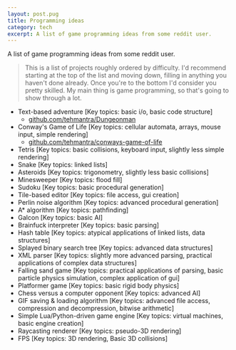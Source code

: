 ```yaml
---
layout: post.pug
title: Programming ideas
category: tech
excerpt: A list of game programming ideas from some reddit user.
---
```


A list of game programming ideas from some reddit user.

>This is a list of projects roughly ordered by difficulty. I'd recommend starting at
the top of the list and moving down, filling in anything you haven't done already.
Once you're to the bottom I'd consider you pretty skilled. My main thing is game
programming, so that's going to show through a lot.

- Text-based adventure [Key topics: basic i/o, basic code structure]
    - [github.com/tehmantra/Dungeonman](https://github.com/tehmantra/Dungeonman)
- Conway's Game of Life [Key topics: cellular automata, arrays, mouse input, simple rendering]
    - [github.com/tehmantra/conways-game-of-life](https://github.com/tehmantra/conways-game-of-life)
- Tetris [Key topics: basic collisions, keyboard input, slightly less simple rendering]
- Snake [Key topics: linked lists]
- Asteroids [Key topics: trigonometry, slightly less basic collisions]
- Minesweeper [Key topics: flood fill]
- Sudoku [Key topics: basic procedural generation]
- Tile-based editor [Key topics: file access, gui creation]
- Perlin noise algorithm [Key topics: advanced procedural generation]
- A* algorithm [Key topics: pathfinding]
- Galcon [Key topics: basic AI]
- Brainfuck interpreter [Key topics: basic parsing]
- Hash table [Key topics: atypical applications of linked lists, data structures]
- Splayed binary search tree [Key topics: advanced data structures]
- XML parser [Key topics: slightly more advanced parsing, practical applications of complex data structures]
- Falling sand game [Key topics: practical applications of parsing, basic particle physics simulation, complex application of gui]
- Platformer game [Key topics: basic rigid body physics]
- Chess versus a computer opponent [Key topics: advanced AI]
- GIF saving & loading algorithm [Key topics: advanced file access, compression and decompression, bitwise arithmetic]
- Simple Lua/Python-driven game engine [Key topics: virtual machines, basic engine creation]
- Raycasting renderer [Key topics: pseudo-3D rendering]
- FPS [Key topics: 3D rendering, Basic 3D collisions]
